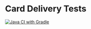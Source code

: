 # Card Delivery Tests

[![Java CI with Gradle](https://github.com/AleksandrQAspb/Card-Delivery-Tests/actions/workflows/gradle.yml/badge.svg)](https://github.com/AleksandrQAspb/Card-Delivery-Tests/actions/workflows/gradle.yml)

